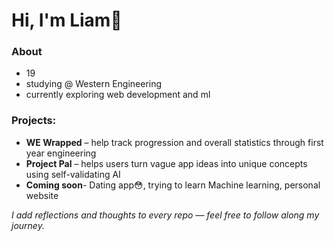 # Hi, I'm Liam👋
### About 
- 19 
- studying @ Western Engineering
- currently exploring web development and ml

### Projects:
- **WE Wrapped** – help track progression and overall statistics through first year engineering 
- **Project Pal** – helps users turn vague app ideas into unique concepts using self-validating AI
- **Coming soon**- Dating app😳, trying to learn Machine learning, personal website
  
*I add reflections and thoughts to every repo — feel free to follow along my journey.*
